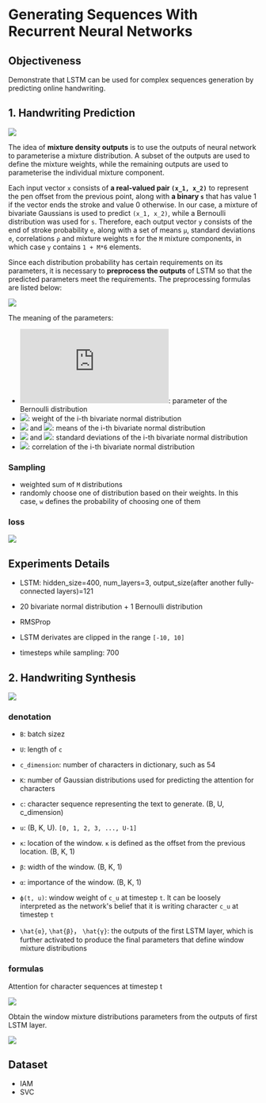 # Generating Sequences With Recurrent Neural Networks

## Objectiveness

Demonstrate that LSTM can be used for complex sequences generation by predicting online handwriting.

## 

## 1. Handwriting Prediction

![](./images/gs_prediction_network.png)

The idea of **mixture density outputs** is to use the outputs of neural network to parameterise a mixture distribution. A subset of the outputs are used to define the mixture weights, while the remaining outputs are used to parameterise the individual mixture component.

Each input vector `x` consists of **a real-valued pair `(x_1, x_2)`** to represent the pen offset from the previous point, along with **a binary `s`** that has value 1 if the vector ends the stroke and value 0 otherwise. In our case, a mixture of bivariate Gaussians is used to predict `(x_1, x_2)`, while a Bernoulli distribution was used for `s`. Therefore, each output vector `y` consists of the end of stroke probability `e`, along with a set of means `μ`, standard deviations `σ`, correlations `ρ` and mixture weights `π` for the `M` mixture components, in which case `y` contains `1 + M*6` elements. 

Since each distribution probability has certain requirements on its parameters, it is necessary to **preprocess the outputs** of LSTM so that the predicted parameters meet the requirements. The preprocessing formulas are listed below:

![](./images/gs_preprocessing_prediction_network.png)

The meaning of the parameters:

+ ![](https://latex.codecogs.com/svg.latex?e): parameter of the Bernoulli distribution
+ ![](https://latex.codecogs.com/svg.latex?\pi^j): weight of the i-th bivariate normal distribution
+ ![](https://latex.codecogs.com/svg.latex?\mu_1^j) and ![](https://latex.codecogs.com/svg.latex?mu_2^j): means of the i-th bivariate normal distribution
+ ![](https://latex.codecogs.com/svg.latex?\sigma_1^j) and ![](https://latex.codecogs.com/svg.latex?sigma_2^j): standard deviations of the i-th bivariate normal distribution
+ ![](https://latex.codecogs.com/svg.latex?\rho^j): correlation of the i-th bivariate normal distribution



### Sampling

+ weighted sum of `M` distributions
+ randomly choose one of distribution based on their weights. In this case, `w` defines the probability of choosing one of them



### loss

![](./images/handwriting_loss.png)

## Experiments Details
+ LSTM: hidden_size=400, num_layers=3, output_size(after another fully-connected layers)=121

+ 20 bivariate normal distribution + 1 Bernoulli distribution

+ RMSProp

+ LSTM derivates are clipped in the range `[-10, 10]`

+ timesteps while sampling: 700

## 2. Handwriting Synthesis

![](./images/gs_synthesis_network.png)

### denotation

+ `B`: batch sizez
+ `U`: length of `c`
+ `c_dimension`: number of characters in dictionary, such as 54
+ `K`: number of Gaussian distributions used for predicting the attention for characters

+ `c`: character sequence representing the text to generate. (B, U, c_dimension)

+ `u`: (B, K, U). `[0, 1, 2, 3, ..., U-1]`

+ `κ`: location of the window. `κ` is defined as the offset from the previous location. (B, K, 1)

+ `β`: width of the window. (B, K, 1)

+ `α`: importance of the window. (B, K, 1)

+ `ф(t, u)`:  window weight of `c_u` at timestep `t`. It can be loosely interpreted as the network's belief that it is writing character `c_u` at timestep `t`

+ `\hat{α}`, `\hat{β}`， `\hat{γ}`: the outputs of the first LSTM layer, which is further activated to produce the final parameters that define window mixture distributions

  

### formulas

Attention for character sequences at timestep t

![](./images/gs_synthesis_attention.png)

Obtain the window mixture distributions parameters from the outputs of first LSTM layer.

![](./images/gs_synthesis_preprocess.png)





## Dataset

+ IAM
+ SVC